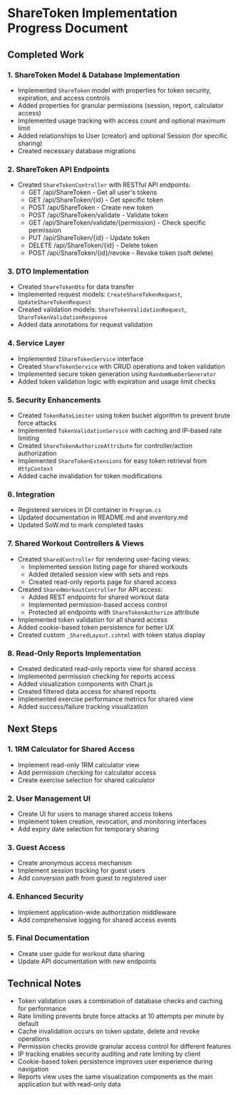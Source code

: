 # ShareToken Implementation Progress Document

## Completed Work

### 1. ShareToken Model & Database Implementation
- Implemented `ShareToken` model with properties for token security, expiration, and access controls
- Added properties for granular permissions (session, report, calculator access)
- Implemented usage tracking with access count and optional maximum limit
- Added relationships to User (creator) and optional Session (for specific sharing)
- Created necessary database migrations

### 2. ShareToken API Endpoints
- Created `ShareTokenController` with RESTful API endpoints:
  - GET /api/ShareToken - Get all user's tokens
  - GET /api/ShareToken/{id} - Get specific token
  - POST /api/ShareToken - Create new token
  - POST /api/ShareToken/validate - Validate token
  - GET /api/ShareToken/validate/{permission} - Check specific permission
  - PUT /api/ShareToken/{id} - Update token
  - DELETE /api/ShareToken/{id} - Delete token
  - POST /api/ShareToken/{id}/revoke - Revoke token (soft delete)

### 3. DTO Implementation
- Created `ShareTokenDto` for data transfer
- Implemented request models: `CreateShareTokenRequest`, `UpdateShareTokenRequest`
- Created validation models: `ShareTokenValidationRequest`, `ShareTokenValidationResponse`
- Added data annotations for request validation

### 4. Service Layer
- Implemented `IShareTokenService` interface
- Created `ShareTokenService` with CRUD operations and token validation
- Implemented secure token generation using `RandomNumberGenerator`
- Added token validation logic with expiration and usage limit checks

### 5. Security Enhancements
- Created `TokenRateLimiter` using token bucket algorithm to prevent brute force attacks
- Implemented `TokenValidationService` with caching and IP-based rate limiting
- Created `ShareTokenAuthorizeAttribute` for controller/action authorization
- Implemented `ShareTokenExtensions` for easy token retrieval from `HttpContext`
- Added cache invalidation for token modifications

### 6. Integration
- Registered services in DI container in `Program.cs`
- Updated documentation in README.md and inventory.md
- Updated SoW.md to mark completed tasks

### 7. Shared Workout Controllers & Views
- Created `SharedController` for rendering user-facing views:
  - Implemented session listing page for shared workouts
  - Added detailed session view with sets and reps
  - Created read-only reports page for shared access
- Created `SharedWorkoutController` for API access:
  - Added REST endpoints for shared workout data
  - Implemented permission-based access control
  - Protected all endpoints with `ShareTokenAuthorize` attribute
- Implemented token validation for all shared access
- Added cookie-based token persistence for better UX
- Created custom `_SharedLayout.cshtml` with token status display

### 8. Read-Only Reports Implementation
- Created dedicated read-only reports view for shared access
- Implemented permission checking for reports access
- Added visualization components with Chart.js
- Created filtered data access for shared reports
- Implemented exercise performance metrics for shared view
- Added success/failure tracking visualization

## Next Steps

### 1. 1RM Calculator for Shared Access
- Implement read-only 1RM calculator view
- Add permission checking for calculator access
- Create exercise selection for shared calculator

### 2. User Management UI
- Create UI for users to manage shared access tokens
- Implement token creation, revocation, and monitoring interfaces
- Add expiry date selection for temporary sharing

### 3. Guest Access
- Create anonymous access mechanism
- Implement session tracking for guest users
- Add conversion path from guest to registered user

### 4. Enhanced Security
- Implement application-wide authorization middleware
- Add comprehensive logging for shared access events

### 5. Final Documentation
- Create user guide for workout data sharing
- Update API documentation with new endpoints

## Technical Notes
- Token validation uses a combination of database checks and caching for performance
- Rate limiting prevents brute force attacks at 10 attempts per minute by default
- Cache invalidation occurs on token update, delete and revoke operations
- Permission checks provide granular access control for different features
- IP tracking enables security auditing and rate limiting by client
- Cookie-based token persistence improves user experience during navigation
- Reports view uses the same visualization components as the main application but with read-only data